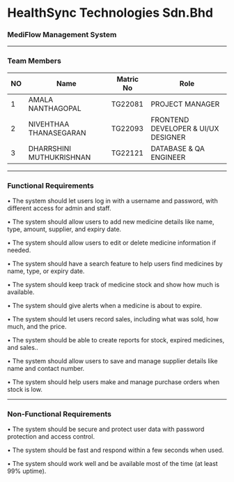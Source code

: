 # HealthSync Technologies Sdn.Bhd

### MediFlow Management System
---
### Team Members

| NO | Name                     | Matric No  |       Role         |
|----|--------------------------|------------|--------------------|
|  1  | AMALA NANTHAGOPAL        | TG22081    | PROJECT MANAGER    |
|  2  | NIVEHTHAA THANASEGARAN   | TG22093    | FRONTEND DEVELOPER & UI/UX DESIGNER |
|  3  | DHARRSHINI MUTHUKRISHNAN | TG22121    | DATABASE & QA ENGINEER|

---
### Functional Requirements

•	The system should let users log in with a username and password, with different access for admin and staff.

• The system should allow users to add new medicine details like name, type, amount, supplier, and expiry date.

• The system should allow users to edit or delete medicine information if needed.

•	The system should have a search feature to help users find medicines by name, type, or expiry date.

•	The system should keep track of medicine stock and show how much is available.

•	The system should give alerts when a medicine is about to expire.

•	The system should let users record sales, including what was sold, how much, and the price.

•	The system should be able to create reports for stock, expired medicines, and sales..

•	The system should allow users to save and manage supplier details like name and contact number.

•	The system should help users make and manage purchase orders when stock is low.

---

### Non-Functional Requirements

•	The system should be secure and protect user data with password protection and access control.

•	The system should be fast and respond within a few seconds when used.

•	The system should work well and be available most of the time (at least 99% uptime).






